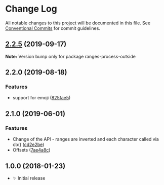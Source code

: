 # Change Log

All notable changes to this project will be documented in this file.
See [Conventional Commits](https://conventionalcommits.org) for commit guidelines.

## [2.2.5](https://gitlab.com/codsen/codsen/compare/ranges-process-outside@2.2.4...ranges-process-outside@2.2.5) (2019-09-17)

**Note:** Version bump only for package ranges-process-outside





## 2.2.0 (2019-08-18)

### Features

- support for emoji ([825fae5](https://gitlab.com/codsen/codsen/commit/825fae5))

## 2.1.0 (2019-06-01)

### Features

- Change of the API - ranges are inverted and each character called via cb() ([cd2e2be](https://gitlab.com/codsen/codsen/commit/cd2e2be))
- Offsets ([7ae4a8c](https://gitlab.com/codsen/codsen/commit/7ae4a8c))

## 1.0.0 (2018-01-23)

- ✨ Initial release
